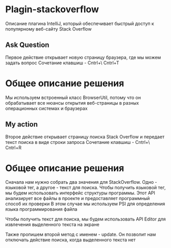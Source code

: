 # Plagin-stackoverflow
Описание плагина IntelliJ, который обеспечивает быстрый доступ к популярному веб-сайту Stack Overflow

## Ask Question
Первое действие открывает новую страницу браузера, где мы можем задать вопрос 
Сочетание клавшиш - Cntrl+\  Cntrl+T

# Общее описание решения
Мы используем встроенный класс BrowserUtil, потому что он обрабатывает все нюансы открытия веб-страницы в разных операционных системах и браузерах

## My action
Второе действие открывает страницу поиска Stack Overflow и передает текст поиска в виде строки запроса
Сочетание клавшиш - Cntrl+\  Cntrl+R

# Общее описание решения
Сначала нам нужно собрать два значения для StackOverflow. Одно - языковой тег, а другое - текст для поиска.
Чтобы получить языковой тег, мы будем использовать интерфейс структуры программы. Этот API анализирует все файлы в проекте и предоставляет программный способ их проверки
В этом случае мы используем PSI для определения языка программирования файла

Чтобы получить текст для поиска, мы будем использовать API Editor для извлечения выделенного текста на экране

Также пропишем второй метод с именем - update. Он позволит нам  отключать действие поиска, когда выделенного текста нет


